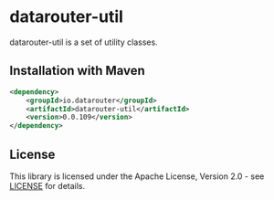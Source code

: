 # datarouter-util

datarouter-util is a set of utility classes.


## Installation with Maven

```xml
<dependency>
	<groupId>io.datarouter</groupId>
	<artifactId>datarouter-util</artifactId>
	<version>0.0.109</version>
</dependency>
```

## License

This library is licensed under the Apache License, Version 2.0 - see [LICENSE](../LICENSE) for details.
